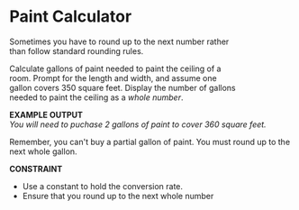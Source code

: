 # Paint Calculator

Sometimes you have to round up to the next number rather\
than follow standard rounding rules.

Calculate gallons of paint needed to paint the ceiling of a \
room. Prompt for the length and width, and assume one\
gallon covers 350 square feet. Display the number of gallons\
needed to paint the ceiling as a <i>whole number</i>.

<b>EXAMPLE OUTPUT</b>\
<i>You will need to puchase 2 gallons of 
 paint to cover 360 square feet.</i>

Remember, you can't buy a partial gallon of paint. 
 You must round up to the next whole gallon.

<b>CONSTRAINT</b>
- Use a constant to hold the conversion rate.
- Ensure that you round up to the next whole number